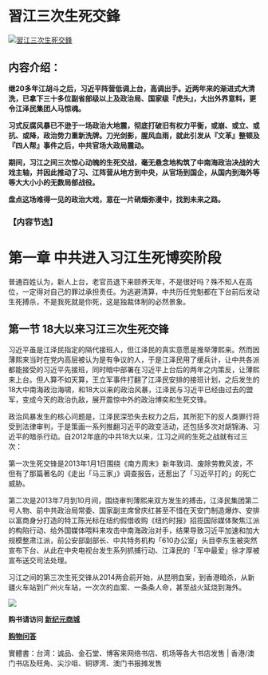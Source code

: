 <h1>習江三次生死交鋒</h1>
<a id="008" href="https://d6rojcwfw6e31.cloudfront.net/cn/book/習江三次生死交鋒-86283711?m=https://d6rojcwfw6e31.cloudfront.net&amp;u=1003wechat" title="習江三次生死交鋒"><img border="0" alt="習江三次生死交鋒" src="https://cloud.githubusercontent.com/assets/20497761/18813104/c9f4e0f0-82b9-11e6-88d2-c5e0fa82655c.jpg" style="max-width:100%;"></a>

<h2>内容介绍：</h2>

<b>继20多年江胡斗之后，习近平阵营低调上台，高调出手。近两年来的渐进式大清洗，已拿下三十多位副省部级以上及政治局、国家级『虎头』，大出外界意料，更令江泽民集团人马惊魂。

习式反腐风暴已不逊于一场政治大地震，彻底打破旧有权力平衡，或崩、或立、或抗、或降，政治势力重新洗牌。刀光剑影，腥风血雨，就此引发从『文革』整顿及『四人帮』事件之后，中共官场大政局震动。

期间，习江之间三次惊心动魄的生死交战，毫无悬念地构筑了中南海政治决战的大戏主轴，并因此推动了习、江阵营从地方到中央，从官场到国企，从国内到海外等等大大小小的无数局部战役。

盘点这场难得一见的政治大戏，意在一片硝烟弥漫中，找到未来之路。</b>

<h3>【内容节选】</h3>

<h1>第一章 中共进入习江生死博奕阶段</h1>

普通百姓认为，新人上台，老官员退下来颐养天年，不是很好吗？殊不知人在高位，一定得对自己的罪过承担责任。为逃避清算，中共历任党魁都在下台前后发动生死搏杀，不是我死就是你死，这是独裁体制的必然景象。

<h2>第一节 18大以来习江三次生死交锋</h2>

习近平虽是江泽民指定的隔代接班人，但江泽民的真实意愿是推举薄熙来。然而因薄熙来当时在党内高层被认为是有争议的人，于是江泽民用了缓兵计，让中共各派都能接受的习近平先接班，同时暗中部署在习近平上台后的两年之内策反，让薄熙来上台。但人算不如天算，王立军事件打翻了江泽民安排的接班计划，之后发生的18大中南海政治海啸，和18大以来的政治风暴，江泽民与习近平已经由过去的盟军，变成今天的政治仇敌，展开震惊中外的政治博奕和生死交锋。

政治风暴发生的核心问题是，江泽民深恐失去权力之后，其所犯下的反人类罪行将受到法律审判，于是策画一系列推翻习近平的政变活动，还包括多次对胡锦涛、习近平的暗杀行动。自2012年底的中共18大以来，江习之间的生死之战就有过三次：

第一次生死交锋是2013年1月1日围绕《南方周末》新年致词、废除劳教风波，不但有了那篇著名的《走出「马三家」》调查报告，还惹出了「习近平打的」的死亡威胁。

第二次是2013年7月到10月间，围绕审判薄熙来双方发生的搏击，江泽民集团第二号人物、前中共政治局常委、国家副主席曾庆红甚至不惜在天安门制造爆炸、安排以富商身分打造的特工陈光标在纽约假借收购《纽约时报》招揽国际媒体聚焦江派的构陷行动、给外国媒体喂料来攻击中南海政治对手，结果导致习近平加速和加大规模整肃江派，前公安部副部长、中共特务机构「610办公室」头目李东生被突然宣布下台、从此在中央电视台发生系列抓捕行动、江泽民的「军中最爱」徐才厚被宣布送交司法处理。

习江之间的第三次生死交锋从2014两会前开始，从昆明血案，到香港暗杀，从新疆火车站到广州火车站，一次次的血案、一条条人命，甚至战火延烧到海外。

<p><img src="https://cloud.githubusercontent.com/assets/19661274/16099611/82086396-339c-11e6-89e2-241320f5f270.png"></p>
<p><b>购书请访问 <a id="024" href="https://d6rojcwfw6e31.cloudfront.net/cn/book/習江三次生死交鋒-86283711?m=https://d6rojcwfw6e31.cloudfront.net&amp;u=1003wechat"> 新纪元商城</a></b>
<p><a href="https://d6rojcwfw6e31.cloudfront.net/cn/shop-QA?m=https://d6rojcwfw6e31.cloudfront.net&u=1003wechat"><b>购物问答</b></a>
<p>實體書：台湾：诚品、金石堂、博客来网络书店、机场等各大书店发售 | 香港/澳门书店及旺角、尖沙咀、铜锣湾、澳门书报摊发售</p>
